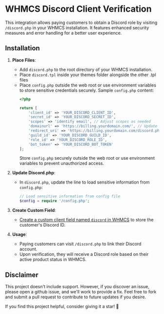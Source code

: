 # WHMCS Discord Client Verification

This integration allows paying customers to obtain a Discord role by visiting `/discord.php` in your WHMCS installation. It features enhanced security measures and error handling for a better user experience.

## Installation

1. **Place Files**:
   - Add `discord.php` to the root directory of your WHMCS installation.
   - Place `discord.tpl` inside your themes folder alongside the other .tpl files
   - Place `config.php` outside the web root or use environment variables to store sensitive credentials securely. Sample `config.php` content:
     ```php
     <?php
     
     return [
         'client_id' => 'YOUR_DISCORD_CLIENT_ID',
         'secret_id' => 'YOUR_DISCORD_SECRET_ID',
         'scopes' => 'identify email', // Adjust scopes as needed
         'domainurl' => 'https://billing.yourdomain.com/', // Update with your WHMCS domain URL
         'redirect_uri' => 'https://billing.yourdomain.com/discord.php',
         'guild_id' => 'YOUR_DISCORD_GUILD_ID',
         'role_id' => 'YOUR_DISCORD_ROLE_ID',
         'bot_token' => 'YOUR_DISCORD_BOT_TOKEN'
     ];
     ```
     Store `config.php` securely outside the web root or use environment variables to prevent unauthorized access.

2. **Update Discord.php**:
   - In `discord.php`, update the line to load sensitive information from `config.php`:
     ```php
     // Load sensitive information from config file
     $config = require '/config.php';
     ```

3. **Create Custom Field**:
   - [Create a custom client field named `discord` in WHMCS](https://docs.whmcs.com/Custom_Client_Fields) to store the customer's Discord ID.

4. **Usage**:
   - Paying customers can visit `/discord.php` to link their Discord account.
   - Upon verification, they will receive a Discord role based on their active product status in WHMCS.

## Disclaimer

This project doesn't include support. However, if you discover an issue, please open a github issue, and we'll work to provide a fix. Feel free to fork and submit a pull request to contribute to future updates if you desire. 

If you find this project helpful, consider giving it a star! 🌟

